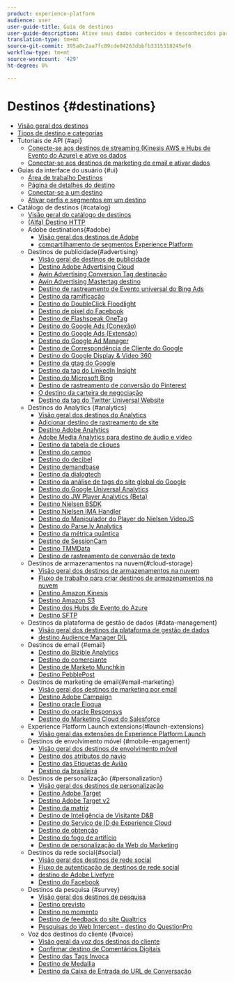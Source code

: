 ```yaml
---
product: experience-platform
audience: user
user-guide-title: Guia de destinos
user-guide-description: Ative seus dados conhecidos e desconhecidos para campanhas de marketing entre canais, campanhas por email, publicidade direcionada e muitos outros casos de uso.
translation-type: tm+mt
source-git-commit: 395a8c2aa7fc89cde04263dbbfb3315318245ef6
workflow-type: tm+mt
source-wordcount: '429'
ht-degree: 0%

---
```



# Destinos {#destinations}

* [Visão geral dos destinos](./home.md)
* [Tipos de destino e categorias](./destination-types.md)
* Tutoriais de API {#api}
   * [Conecte-se aos destinos de streaming (Kinesis AWS e Hubs de Evento do Azure) e ative os dados](./api/streaming-destinations.md)
   * [Conectar-se aos destinos de marketing de email e ativar dados](./api/email-marketing.md)
* Guias da interface do usuário {#ui}
   * [Área de trabalho Destinos](./ui/destinations-workspace.md)
   * [Página de detalhes do destino](./ui/destination-details-page.md)
   * [Conectar-se a um destino](./ui/connect-destination.md)
   * [Ativar perfis e segmentos em um destino](./ui/activate-destinations.md)
* Catálogo de destinos {#catalog}
   * [Visão geral do catálogo de destinos](./catalog/overview.md)
   * [ (Alfa) Destino HTTP](./catalog/http-destination.md)
   * Adobe destinations{#adobe}
      * [Visão geral dos destinos de Adobe](./catalog/adobe/overview.md)
      * [compartilhamento de segmentos Experience Platform](https://docs.adobe.com/help/en/audience-manager/user-guide/implementation-integration-guides/integration-experience-platform/aam-aep-audience-sharing.html)
   * Destinos de publicidade{#advertising}
      * [Visão geral de destinos de publicidade](./catalog/advertising/overview.md)
      * [Destino Adobe Advertising Cloud](./catalog/advertising/adobe-advertising-cloud.md)
      * [Awin Advertising Conversion Tag destinação](./catalog/advertising/awin-conversiontag.md)
      * [Awin Advertising Mastertag destino](./catalog/advertising/awin-mastertag.md)
      * [Destino de rastreamento de Evento universal do Bing Ads](./catalog/advertising/bing-ads.md)
      * [Destino da ramificação](./catalog/advertising/branch.md)
      * [Destino do DoubleClick Floodlight](./catalog/advertising/doubleclick-floodlight.md)
      * [Destino de pixel do Facebook](./catalog/advertising/facebook-pixel.md)
      * [Destino de Flashspeak OneTag](./catalog/advertising/flashtalking.md)
      * [Destino do Google Ads (Conexão)](./catalog/advertising/google-ads-destination.md)
      * [Destino do Google Ads (Extensão)](./catalog/advertising/google-ads-extension.md)
      * [Destino do Google Ad Manager](./catalog/advertising/google-ad-manager.md)
      * [Destino de Correspondência de Cliente do Google](./catalog/advertising/google-customer-match.md)
      * [Destino do Google Display &amp; Video 360](./catalog/advertising/google-dv360.md)
      * [Destino da gtag do Google](./catalog/advertising/gtag-advertising.md)
      * [Destino da tag do LinkedIn Insight](./catalog/advertising/linkedin.md)
      * [Destino do Microsoft Bing](./catalog/advertising/bing.md)
      * [Destino de rastreamento de conversão do Pinterest](./catalog/advertising/pinterest.md)
      * [O destino da carteira de negociação](./catalog/advertising/tradedesk.md)
      * [Destino da tag do Twitter Universal Website](./catalog/advertising/twitter-uwt.md)
   * Destinos do Analytics {#analytics}
      * [Visão geral dos destinos do Analytics](./catalog/analytics/overview.md)
      * [Adicionar destino de rastreamento de site](./catalog/analytics/adform.md)
      * [Destino Adobe Analytics](./catalog/analytics/adobe-analytics.md)
      * [Adobe Media Analytics para destino de áudio e vídeo](./catalog/analytics/adobe-video-analytics.md)
      * [Destino da tabela de cliques](./catalog/analytics/clicktale.md)
      * [Destino do campo](./catalog/analytics/contentsquare.md)
      * [Destino do decibel](./catalog/analytics/decibel.md)
      * [Destino demandbase](./catalog/analytics/demandbase.md)
      * [Destino da dialogtech](./catalog/analytics/dialogtech.md)
      * [Destino da análise de tags do site global do Google](./catalog/analytics/gtag-analytics.md)
      * [Destino do Google Universal Analytics](./catalog/analytics/google-universal-analytics.md)
      * [Destino do JW Player Analytics (Beta)](./catalog/analytics/jw-player-analytics.md)
      * [Destino Nielsen BSDK](./catalog/analytics/nielsen-bsdk.md)
      * [Destino Nielsen IMA Handler](./catalog/analytics/nielsen-ima.md)
      * [Destino do Manipulador do Player do Nielsen VideoJS](./catalog/analytics/nielsen-videojs.md)
      * [Destino do Parse.ly Analytics](./catalog/analytics/parsely.md)
      * [Destino da métrica quântica](./catalog/analytics/quantum-metric.md)
      * [Destino de SessionCam](./catalog/analytics/sessioncam.md)
      * [Destino TMMData](./catalog/analytics/tmmdata.md)
      * [Destino de rastreamento de conversão de texto](./catalog/analytics/yext.md)
   * Destinos de armazenamentos na nuvem{#cloud-storage}
      * [Visão geral dos destinos de armazenamentos na nuvem](./catalog/cloud-storage/overview.md)
      * [Fluxo de trabalho para criar destinos de armazenamentos na nuvem](./catalog/cloud-storage/workflow.md)
      * [Destino Amazon Kinesis](./catalog/cloud-storage/amazon-kinesis.md)
      * [Destino Amazon S3](./catalog/cloud-storage/amazon-s3.md)
      * [Destino dos Hubs de Evento do Azure](./catalog/cloud-storage/azure-event-hubs.md)
      * [Destino SFTP](./catalog/cloud-storage/sftp.md)
   * Destinos da plataforma de gestão de dados {#data-management}
      * [Visão geral dos destinos da plataforma de gestão de dados](./catalog/data-management/overview.md)
      * [destino Audience Manager DIL](./catalog/data-management/aam-dil-extension.md)
   * Destinos de email {#email}
      * [Destino do Bizible Analytics](./catalog/email/bizible.md)
      * [Destino do comerciante](./catalog/email/marketo.md)
      * [Destino de Marketo Munchkin](./catalog/email/marketo-munchkin.md)
      * [Destino PebblePost](./catalog/email/pebblepost.md)
   * Destinos de marketing de email{#email-marketing}
      * [Visão geral dos destinos de marketing por email](./catalog/email-marketing/overview.md)
      * [Destino Adobe Campaign](./catalog/email-marketing/adobe-campaign.md)
      * [Destino oracle Eloqua](./catalog/email-marketing/oracle-eloqua.md)
      * [Destino do oracle Responsys](./catalog/email-marketing/oracle-responsys.md)
      * [Destino do Marketing Cloud do Salesforce](./catalog/email-marketing/salesforce-marketing-cloud.md)
   * Experience Platform Launch extensions{#launch-extensions}
      * [Visão geral das extensões de Experience Platform Launch](./catalog/launch-extensions/overview.md)
   * Destinos de envolvimento móvel {#mobile-engagement}
      * [Visão geral dos destinos de envolvimento móvel](./catalog/mobile-engagement/overview.md)
      * [Destino dos atributos do navio](./catalog/mobile-engagement/airship-attributes.md)
      * [Destino das Etiquetas de Avião](./catalog/mobile-engagement/airship-tags.md)
      * [Destino da brasileira](./catalog/mobile-engagement/braze.md)
   * Destinos de personalização {#personalization}
      * [Visão geral dos destinos de personalização](./catalog/personalization/overview.md)
      * [Destino Adobe Target](./catalog/personalization/adobe-target.md)
      * [Destino Adobe Target v2](./catalog/personalization/adobe-target-v2.md)
      * [Destino da matriz](./catalog/personalization/beemray.md)
      * [Destino de Inteligência de Visitante D&amp;B](./catalog/personalization/dnb.md)
      * [Destino do Serviço de ID de Experience Cloud](./catalog/personalization/adobe-ecid.md)
      * [Destino de obtenção](./catalog/personalization/gainsight.md)
      * [Destino do fogo de artifício](./catalog/personalization/kickfire.md)
      * [Destino de personalização da Web do Marketing](./catalog/personalization/marketo-web-personalization.md)
   * Destinos da rede social{#social}
      * [Visão geral dos destinos de rede social](./catalog/social/overview.md)
      * [Fluxo de autenticação de destinos de rede social](./catalog/social/workflow.md)
      * [destino de Adobe Livefyre](./catalog/social/adobe-livefyre.md)
      * [Destino do Facebook](./catalog/social/facebook.md)
   * Destinos da pesquisa {#survey}
      * [Visão geral dos destinos de pesquisa](./catalog/survey/overview.md)
      * [Destino previsto](./catalog/survey/foresee.md)
      * [Destino no momento](./catalog/survey/inmoment.md)
      * [Destino de feedback do site Qualtrics](./catalog/survey/qualtrics.md)
      * [Pesquisas do Web Intercept - destino do QuestionPro](./catalog/survey/web-intercept-surveys.md)
   * Voz dos destinos do cliente {#voice}
      * [Visão geral da voz dos destinos do cliente](./catalog/voice/overview.md)
      * [Confirmar destino de Comentários Digitais](./catalog/voice/confirmit-digital-feedback.md)
      * [Destino das Tags Invoca](./catalog/voice/invoca.md)
      * [Destino de Medallia](./catalog/voice/medallia.md)
      * [Destino da Caixa de Entrada do URL de Conversação](./catalog/voice/talkurl.md)